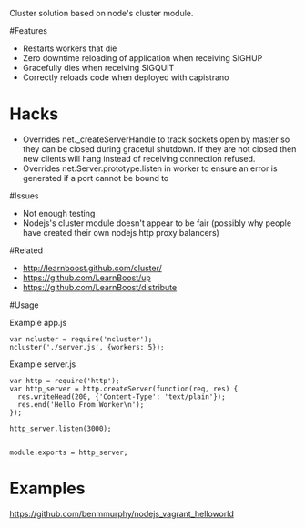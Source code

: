 Cluster solution based on node's cluster module.

#Features

* Restarts workers that die
* Zero downtime reloading of application when receiving SIGHUP
* Gracefully dies when receiving SIGQUIT
* Correctly reloads code when deployed with capistrano

# Hacks

* Overrides net._createServerHandle to track sockets open by master so they can be closed during graceful shutdown. If they are not closed then new clients will hang instead of receiving connection refused.
* Overrides net.Server.prototype.listen in worker to ensure an error is generated if a port cannot be bound to

#Issues

* Not enough testing
* Nodejs's cluster module doesn't appear to be fair (possibly why people have created their own nodejs http proxy balancers)

#Related

* http://learnboost.github.com/cluster/
* https://github.com/LearnBoost/up
* https://github.com/LearnBoost/distribute

#Usage

Example app.js

    var ncluster = require('ncluster');
    ncluster('./server.js', {workers: 5});

Example server.js

    var http = require('http');
    var http_server = http.createServer(function(req, res) {
      res.writeHead(200, {'Content-Type': 'text/plain'});
      res.end('Hello From Worker\n');
    });

    http_server.listen(3000);


    module.exports = http_server;

# Examples

https://github.com/benmmurphy/nodejs_vagrant_helloworld

